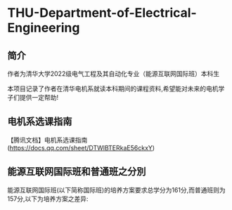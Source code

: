# THU-Department-of-Electrical-Engineering
## 简介
作者为清华大学2022级电气工程及其自动化专业（能源互联网国际班）本科生


本项目记录了作者在清华电机系就读本科期间的课程资料,希望能对未来的电机学子们提供一定帮助!

## 电机系选课指南
【腾讯文档】电机系选课指南 (https://docs.qq.com/sheet/DTWlBTERkaE56ckxY)


## 能源互联网国际班和普通班之分別
能源互联网国际班(以下简称国际班)的培养方案要求总学分为161分,而普通班则为157分,以下为培养方案之差异:
